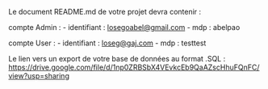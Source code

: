 Le document README.md de votre projet devra contenir :


compte Admin : 
    - identifiant : losegoabel@gmail.com
    - mdp : abelpao

compte User :
    - identifiant : loseg@gaj.com
    - mdp : testtest
                
Le lien vers un export de votre base de données au format .SQL :
https://drive.google.com/file/d/1np0ZRBSbX4VEvkcEb9QaAZscHhuFQnFC/view?usp=sharing

